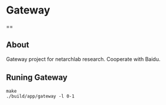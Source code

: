 # Gateway
==

About
--
Gateway project for netarchlab research. Cooperate with Baidu.

Runing Gateway
--
```
make
./build/app/gateway -l 0-1
```



